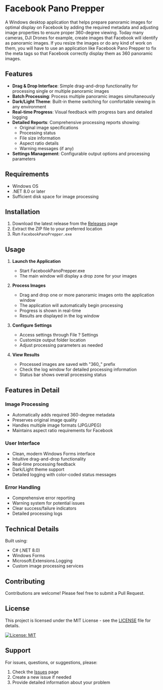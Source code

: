 # Facebook Pano Prepper

A Windows desktop application that helps prepare panoramic images for optimal display on Facebook by adding the required metadata and adjusting image properties to ensure proper 360-degree viewing. Today many cameras, DJI Drones for example, create images that Facebook will identify as panoramic images. If you resize the images or do any kind of work on them, you will have to use an application like Facebook Pano Prepper to fix the meta tags so that Facebook correctly display them as 360 panoramic images.

## Features

- **Drag & Drop Interface**: Simple drag-and-drop functionality for processing single or multiple panoramic images
- **Batch Processing**: Process multiple panoramic images simultaneously
- **Dark/Light Theme**: Built-in theme switching for comfortable viewing in any environment
- **Real-time Progress**: Visual feedback with progress bars and detailed logging
- **Detailed Reports**: Comprehensive processing reports showing:
  - Original image specifications
  - Processing status
  - File size information
  - Aspect ratio details
  - Warning messages (if any)
- **Settings Management**: Configurable output options and processing parameters

## Requirements

- Windows OS
- .NET 8.0 or later
- Sufficient disk space for image processing

## Installation

1. Download the latest release from the [Releases](link-to-releases) page
2. Extract the ZIP file to your preferred location
3. Run `FacebookPanoPrepper.exe`

## Usage

1. **Launch the Application**
   - Start FacebookPanoPrepper.exe
   - The main window will display a drop zone for your images

2. **Process Images**
   - Drag and drop one or more panoramic images onto the application window
   - The application will automatically begin processing
   - Progress is shown in real-time
   - Results are displayed in the log window

3. **Configure Settings**
   - Access settings through File ? Settings
   - Customize output folder location
   - Adjust processing parameters as needed

4. **View Results**
   - Processed images are saved with "360_" prefix
   - Check the log window for detailed processing information
   - Status bar shows overall processing status

## Features in Detail

### Image Processing
- Automatically adds required 360-degree metadata
- Preserves original image quality
- Handles multiple image formats (JPG/JPEG)
- Maintains aspect ratio requirements for Facebook

### User Interface
- Clean, modern Windows Forms interface
- Intuitive drag-and-drop functionality
- Real-time processing feedback
- Dark/Light theme support
- Detailed logging with color-coded status messages

### Error Handling
- Comprehensive error reporting
- Warning system for potential issues
- Clear success/failure indicators
- Detailed processing logs

## Technical Details

Built using:
- C# (.NET 8.0)
- Windows Forms
- Microsoft.Extensions.Logging
- Custom image processing services

## Contributing

Contributions are welcome! Please feel free to submit a Pull Request.

## License

This project is licensed under the MIT License - see the [LICENSE](LICENSE) file for details.

[![License: MIT](https://img.shields.io/badge/License-MIT-yellow.svg)](https://opensource.org/licenses/MIT)

## Support

For issues, questions, or suggestions, please:
1. Check the [Issues](link-to-issues) page
2. Create a new issue if needed
3. Provide detailed information about your problem

